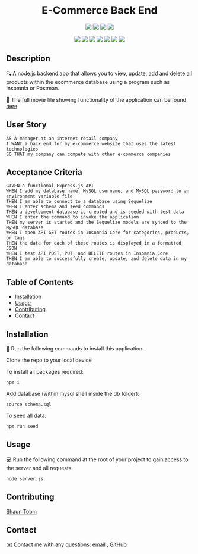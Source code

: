 
<h1 align="center">E-Commerce Back End</h1>
   
  
<p align="center">
    <img src="https://img.shields.io/github/repo-size/tobin14-jpg/E-commerce-_back-end" />
    <img src="https://img.shields.io/github/languages/top/tobin14-jpg/E-commerce-_back-end"  />
    <img src="https://img.shields.io/github/issues/tobin14-jpg/E-commerce-_back-end" />
    <img src="https://img.shields.io/github/last-commit/tobin14-jpg/E-commerce-_back-end" >
</p>
  
<p align="center">
    <img src="https://img.shields.io/badge/Javascript-yellow" />
    <img src="https://img.shields.io/badge/VisualStudioCode-blue"  />
    <img src="https://img.shields.io/badge/-Node.js-green" />
    <img src="https://img.shields.io/badge/-Express-red" >
    <img src="https://img.shields.io/badge/-Screencastify-lightgrey" />
    <img src="https://img.shields.io/badge/-MySQL-orange" />
    <img src="https://img.shields.io/badge/-Sequelize-brightgreen" />

</p>
   
## Description
  
🔍 A node.js backend app that allows you to view, update, add and delete all products within the ecommerce database using a program such as Insomnia or Postman.

  
🎥 The full movie file showing functionality of the application can be found [here](https://drive.google.com/file/d/1gn0tYcUIUJw8dln2SzQesmjGp_qh4CTR/view)
  
## User Story
  
```
AS A manager at an internet retail company
I WANT a back end for my e-commerce website that uses the latest technologies
SO THAT my company can compete with other e-commerce companies
```
  
## Acceptance Criteria
  
``` 
GIVEN a functional Express.js API
WHEN I add my database name, MySQL username, and MySQL password to an environment variable file
THEN I am able to connect to a database using Sequelize
WHEN I enter schema and seed commands
THEN a development database is created and is seeded with test data
WHEN I enter the command to invoke the application
THEN my server is started and the Sequelize models are synced to the MySQL database
WHEN I open API GET routes in Insomnia Core for categories, products, or tags
THEN the data for each of these routes is displayed in a formatted JSON
WHEN I test API POST, PUT, and DELETE routes in Insomnia Core
THEN I am able to successfully create, update, and delete data in my database 
```
  
## Table of Contents
- [Installation](#installation)
- [Usage](#usage)
- [Contributing](#contributing)
- [Contact](#contact)

## Installation
💾 Run the following commands to install this application:

Clone the repo to your local device

To install all packages required:

`npm i`

Add database (within mysql shell inside the db folder):

`source schema.sql`

To seed all data:

`npm run seed`
  
## Usage

💻 Run the following command at the root of your project to gain access to the server and all requests:

`node server.js`

## Contributing
[Shaun Tobin](https://github.com/tobin14-jpg)

## Contact
✉️ Contact me with any questions: [email](mailto:shauntobin88@gmail.com) , [GitHub](https://github.com/shauntobin88@gmail.com)<br />
